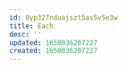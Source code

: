 ```yaml
---
id: 0yp327nduajszt5as5v5e3w
title: Each
desc: ''
updated: 1650036207227
created: 1650036207227
---
```


